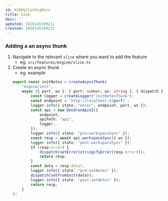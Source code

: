 ```yaml
---
id: KsOHg3lyn9iqKmiv
title: Cook
desc: ''
updated: 1626145309211
created: 1626145309211
---
```


### Adding a an async thunk

1. Navigate to the relevant `slice` where you want to add the feature
	- eg. `src/features/engine/slice.ts`
1. Create an async thunk
	- eg. example
	```ts
	export const initNotes = createAsyncThunk(
		"engine/init",
		async ({ port, ws }: { port: number; ws: string }, { dispatch }) => {
			const logger = createLogger("initNotesThunk");
			const endpoint = `http://localhost:${port}`;
			logger.info({ state: "enter", endpoint, port, ws });
			const api = new DendronApiV2({
				endpoint,
				apiPath: "api",
				logger,
			});
			logger.info({ state: "pre:workspaceSync" });
			const resp = await api.workspaceSync({ ws });
			logger.info({ state: "post:workspaceSync" });
			if (resp.error) {
				dispatch(setError(stringifyError(resp.error)));
				return resp;
			}
			const data = resp.data!;
			logger.info({ state: "pre:setNotes" });
			dispatch(setFromInit(data));
			logger.info({ state: "post:setNotes" });
			return resp;
		}
	);
	```